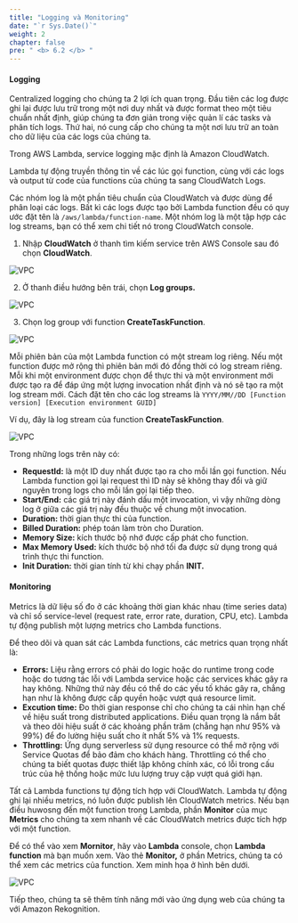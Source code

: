 ```yaml
---
title: "Logging và Monitoring"
date: "`r Sys.Date()`"
weight: 2
chapter: false
pre: " <b> 6.2 </b> "
---
```


#### **Logging**

Centralized logging cho chúng ta 2 lợi ích quan trọng. Đầu tiên các log được ghi lại được lưu trữ trong một nơi duy nhất và được format theo một tiêu chuẩn nhất định, giúp chúng ta đơn giản trong việc quản lí các tasks và phân tích logs. Thứ hai, nó cung cấp cho chúng ta một nơi lưu trữ an toàn cho dữ liệu của các logs của chúng ta.

Trong AWS Lambda, service logging mặc định là Amazon CloudWatch.

Lambda tự động truyền thông tin về các lúc gọi function, cùng với các logs và output từ code của functions của chúng ta sang CloudWatch Logs.

Các nhóm log là một phần tiêu chuẩn của CloudWatch và được dùng để phân loại các logs. Bất kì các logs được tạo bởi Lambda function đều có quy ước đặt tên là `/aws/lambda/function-name`. Một nhóm log là một tập hợp các log streams, bạn có thể xem chi tiết nó trong CloudWatch console.

1. Nhập **CloudWatch** ở thanh tìm kiếm service trên AWS Console sau đó chọn **CloudWatch**.

![VPC](/images/6.test/6.2-logmonitor/6.2-1new.png)

2. Ở thanh điều hướng bên trái, chọn **Log groups.**

![VPC](/images/6.test/6.2-logmonitor/6.2-2new.png)

3. Chọn log group với function **CreateTaskFunction**.

![VPC](/images/6.test/6.2-logmonitor/6.2-3new.png)

Mỗi phiên bản của một Lambda function có một stream log riêng. Nếu một function được mở rộng thì phiên bản mới đó đồng thời có log stream riêng. Mỗi khi một environment được chọn để thực thi và một environment mới được tạo ra để đáp ứng một lượng invocation nhất định và nó sẽ tạo ra một log stream mới. Cách đặt tên cho các log streams là `YYYY/MM//DD [Function version] [Execution environment GUID]`

Ví dụ, đây là log stream của function **CreateTaskFunction**.

![VPC](/images/6.test/6.2-logmonitor/6.2-4new.png)

Trong những logs trên này có:

- **RequestId:** là một ID duy nhất được tạo ra cho mỗi lần gọi function. Nếu Lambda function gọi lại request thì ID này sẽ không thay đổi và giữ nguyên trong logs cho mỗi lần gọi lại tiếp theo.
- **Start/End:** các giá trị này đánh dấu một invocation, vì vậy những dòng log ở giữa các giá trị này đều thuộc về chung một invocation.
- **Duration:** thời gian thực thi của function.
- **Billed Duration:** phép toán làm tròn cho Duration.
- **Memory Size:** kích thước bộ nhớ được cấp phát cho function.
- **Max Memory Used:** kích thước bộ nhớ tối đa được sử dụng trong quá trình thực thi function.
- **Init Duration:** thời gian tính từ khi chạy phần **INIT.**

#### **Monitoring**

Metrics là dữ liệu số đo ở các khoảng thời gian khác nhau (time series data) và chỉ số service-level (request rate, error rate, duration, CPU, etc). Lambda tự động publish một lượng metrics cho Lambda functions.

Để theo dõi và quan sát các Lambda functions, các metrics quan trọng nhất là:

- **Errors:** Liệu rằng errors có phải do logic hoặc do runtime trong code hoặc do tương tác lỗi với Lambda service hoặc các services khác gây ra hay không. Những thứ này đều có thể do các yếu tố khác gây ra, chẳng hạn như là không được cấp quyền hoặc vượt quá resource limit.
- **Excution time:** Đo thời gian response chỉ cho chúng ta cái nhìn hạn chế về hiệu suất trong distributed applications. Điều quan trọng là nắm bắt và theo dõi hiệu suất ở các khoảng phần trăm (chẳng hạn như 95% và 99%) để đo lường hiệu suất cho ít nhất 5% và 1% requests.
- **Throttling:** Ứng dụng serverless sử dụng resource có thể mở rộng với Service Quotas để bảo đảm cho khách hàng. Throttling có thể cho chúng ta biết quotas được thiết lập không chính xác, có lỗi trong cấu trúc của hệ thống hoặc mức lưu lượng truy cập vượt quá giới hạn.

Tất cả Lambda functions tự động tích hợp với CloudWatch. Lambda tự động ghi lại nhiều metrics, nó luôn được publish lên CloudWatch metrics. Nếu bạn điều huwosng đến một function trong Lambda, phần **Monitor** của mục **Metrics** cho chúng ta xem nhanh về các CloudWatch metrics được tích hợp với một function.

Để có thể vào xem **Mornitor**, hãy vào **Lambda** console, chọn **Lambda function** mà bạn muốn xem. Vào thẻ **Monitor,** ở phần Metrics, chúng ta có thể xem các metrics của function. Xem minh họa ở hình bên dưới.

![VPC](/images/6.test/6.2-logmonitor/6.2-5new.png)

Tiếp theo, chúng ta sẽ thêm tính năng mới vào ứng dụng web của chúng ta với Amazon Rekognition.
